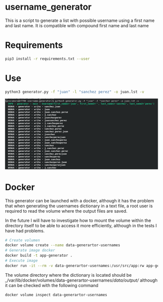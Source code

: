 # username_generator


This is a script to generate a list with possible username using a first name and last name. It is compatible with compound first name and last name





# Requirements

```bash
pip3 install -r requirements.txt --user
```




# Use


```bash
python3 generator.py -f "juan" -l "sanchez perez" -o juan.lst -v
```



![example][example]

[example]: example.png



# Docker


This generator can be launched with a docker, although it has the problem that when generating the usernames dictionary in a text file, a root user is required to read the volume where the output files are saved.

In the future I will have to investigate how to mount the volume within the directory itself to be able to access it more efficiently, although in the tests I have had problems.


```bash
# Create volumen
docker volume create --name data-generartor-usernames
# Generate image docker
docker build -t app-generator .
# Execute image
docker run -it --rm -v data-generartor-usernames:/usr/src/app:rw app-generator
```

The volume directory where the dictionary is located should be _/var/lib/docker/volumes/data-generartor-usernames/_data/output/_ although it can be checked with the following command


```bash
docker volume inspect data-generartor-usernames
```
